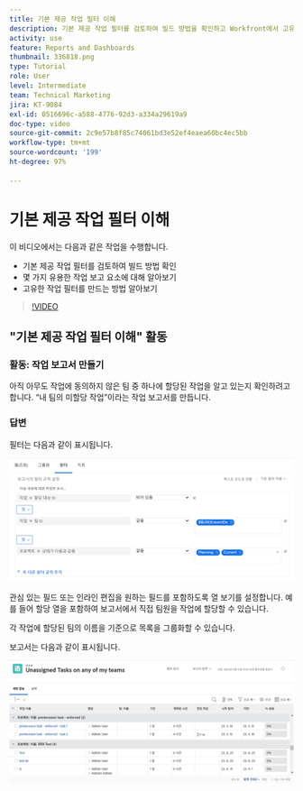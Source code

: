 ```yaml
---
title: 기본 제공 작업 필터 이해
description: 기본 제공 작업 필터를 검토하여 빌드 방법을 확인하고 Workfront에서 고유한 작업 필터를 생성하는 방법을 알아봅니다.
activity: use
feature: Reports and Dashboards
thumbnail: 336818.png
type: Tutorial
role: User
level: Intermediate
team: Technical Marketing
jira: KT-9084
exl-id: 0516696c-a588-4776-92d3-a334a29619a9
doc-type: video
source-git-commit: 2c9e57b8f85c74061bd3e52ef4eaea60bc4ec5bb
workflow-type: tm+mt
source-wordcount: '199'
ht-degree: 97%

---
```


# 기본 제공 작업 필터 이해

이 비디오에서는 다음과 같은 작업을 수행합니다.

* 기본 제공 작업 필터를 검토하여 빌드 방법 확인
* 몇 가지 유용한 작업 보고 요소에 대해 알아보기
* 고유한 작업 필터를 만드는 방법 알아보기

>[!VIDEO](https://video.tv.adobe.com/v/336818/?quality=12&learn=on)

## &quot;기본 제공 작업 필터 이해&quot; 활동


### 활동: 작업 보고서 만들기

아직 아무도 작업에 동의하지 않은 팀 중 하나에 할당된 작업을 알고 있는지 확인하려고 합니다. “내 팀의 미할당 작업”이라는 작업 보고서를 만듭니다.

### 답변

필터는 다음과 같이 표시됩니다.

![작업 필터를 생성하는 화면 이미지](assets/opening-built-in-task-filters-1.png)

관심 있는 필드 또는 인라인 편집을 원하는 필드를 포함하도록 열 보기를 설정합니다. 예를 들어 할당 열을 포함하여 보고서에서 직접 팀원을 작업에 할당할 수 있습니다.

각 작업에 할당된 팀의 이름을 기준으로 목록을 그룹화할 수 있습니다.

보고서는 다음과 같이 표시됩니다.

![작업 보고서의 이미지](assets/opening-built-in-task-filters-2.png)
